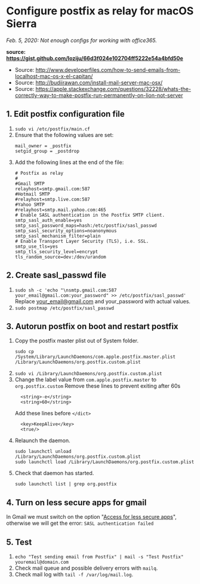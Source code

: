 # Configure postfix as relay for macOS Sierra
*Feb. 5, 2020: Not enough configs for working with office365.*

**source: https://gist.github.com/loziju/66d3f024e102704ff5222e54a4bfd50e** 

-   Source: http://www.developerfiles.com/how-to-send-emails-from-localhost-mac-os-x-el-capitan/
-   Source: http://budiirawan.com/install-mail-server-mac-osx/
-   Source: https://apple.stackexchange.com/questions/32228/whats-the-correctly-way-to-make-postfix-run-permanently-on-lion-not-server

## 1.  Edit postfix configuration file

1.  `sudo vi /etc/postfix/main.cf`
2.  Ensure that the following values are set:
    ```
    mail_owner = _postfix
    setgid_group = _postdrop
    ```
3.  Add the following lines at the end of the file:
    ```
    # Postfix as relay
    #
    #Gmail SMTP
    relayhost=smtp.gmail.com:587
    #Hotmail SMTP
    #relayhost=smtp.live.com:587
    #Yahoo SMTP
    #relayhost=smtp.mail.yahoo.com:465
    # Enable SASL authentication in the Postfix SMTP client.
    smtp_sasl_auth_enable=yes
    smtp_sasl_password_maps=hash:/etc/postfix/sasl_passwd
    smtp_sasl_security_options=noanonymous
    smtp_sasl_mechanism_filter=plain
    # Enable Transport Layer Security (TLS), i.e. SSL.
    smtp_use_tls=yes
    smtp_tls_security_level=encrypt
    tls_random_source=dev:/dev/urandom
    ```

## 2.  Create sasl_passwd file

1.  `sudo sh -c 'echo "\nsmtp.gmail.com:587 your_email@gmail.com:your_password" >> /etc/postfix/sasl_passwd'`
    Replace your_email@gmail.com and your_password with actual values.
2.  `sudo postmap /etc/postfix/sasl_passwd`

## 3.  Autorun postfix on boot and restart postfix

1.  Copy the postfix master plist out of System folder.
    ```
    sudo cp /System/Library/LaunchDaemons/com.apple.postfix.master.plist /Library/LaunchDaemons/org.postfix.custom.plist
    ```
2.  `sudo vi /Library/LaunchDaemons/org.postfix.custom.plist`
3.  Change the label value from `com.apple.postfix.master` to `org.postfix.custom`
    Remove these lines to prevent exiting after 60s
    ```
      <string>-e</string>
      <string>60</string>
    ```
    Add these lines before `</dict>`
    ```
      <key>KeepAlive</key>
      <true/>
    ```
6.  Relaunch the daemon.
    ```
    sudo launchctl unload /Library/LaunchDaemons/org.postfix.custom.plist
    sudo launchctl load /Library/LaunchDaemons/org.postfix.custom.plist
    ```
7.  Check that daemon has started.
    ```
    sudo launchctl list | grep org.postfix
    ```

## 4.  Turn on less secure apps for gmail

In Gmail we must switch on the option "[Access for less secure apps](https://www.google.com/settings/security/lesssecureapps)", otherwise we will get the error: 
`SASL authentication failed`

## 5.  Test

1.  `echo "Test sending email from Postfix" | mail -s "Test Postfix" youremail@domain.com`
2.  Check mail queue and possible delivery errors with `mailq`.
3.  Check mail log with `tail -f /var/log/mail.log`.
